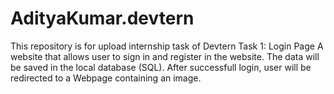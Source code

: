 # AdityaKumar.devtern
This repository is for upload internship task of Devtern
Task 1: Login Page
A website that allows user to sign in and register in the website. The data will be saved in the local database (SQL). After successfull login, user will be redirected to a Webpage containing an image. 
